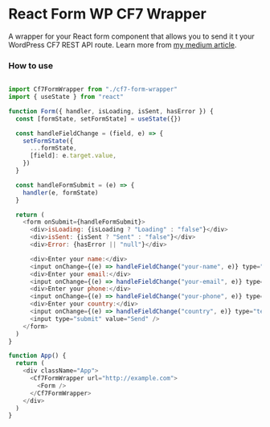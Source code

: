 # React Form WP CF7 Wrapper

A wrapper for your React form component that allows you to send it t your WordPress CF7 REST API route.
Learn more from [my medium article](https://mosquid.medium.com/headless-wordpress-using-contact-form-7-rest-api-with-react-e73ef052af23).


### How to use

```js

import Cf7FormWrapper from "./cf7-form-wrapper"
import { useState } from "react"

function Form({ handler, isLoading, isSent, hasError }) {
  const [formState, setFormState] = useState({})

  const handleFieldChange = (field, e) => {
    setFormState({
      ...formState,
      [field]: e.target.value,
    })
  }

  const handleFormSubmit = (e) => {
    handler(e, formState)
  }

  return (
    <form onSubmit={handleFormSubmit}>
      <div>isLoading: {isLoading ? "Loading" : "false"}</div>
      <div>isSent: {isSent ? "Sent" : "false"}</div>
      <div>Error: {hasError || "null"}</div>

      <div>Enter your name:</div>
      <input onChange={(e) => handleFieldChange("your-name", e)} type="text" />
      <div>Enter your email:</div>
      <input onChange={(e) => handleFieldChange("your-email", e)} type="text" />
      <div>Enter your phone:</div>
      <input onChange={(e) => handleFieldChange("your-phone", e)} type="text" />
      <div>Enter your country:</div>
      <input onChange={(e) => handleFieldChange("country", e)} type="text" />
      <input type="submit" value="Send" />
    </form>
  )
}

function App() {
  return (
    <div className="App">
      <Cf7FormWrapper url="http://example.com">
        <Form />
      </Cf7FormWrapper>
    </div>
  )
}
```
